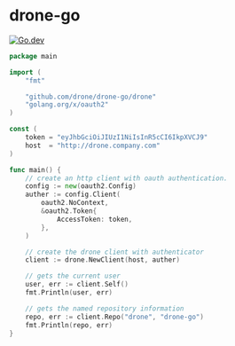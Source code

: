 # drone-go

[![Go.dev](https://pkg.go.dev/badge/github.com/drone/drone-go)](https://pkg.go.dev/github.com/drone/drone-go?tab=doc)

```Go
package main

import (
	"fmt"

	"github.com/drone/drone-go/drone"
	"golang.org/x/oauth2"
)

const (
	token = "eyJhbGciOiJIUzI1NiIsInR5cCI6IkpXVCJ9"
	host  = "http://drone.company.com"
)

func main() {
	// create an http client with oauth authentication.
	config := new(oauth2.Config)
	auther := config.Client(
		oauth2.NoContext,
		&oauth2.Token{
			AccessToken: token,
		},
	)

	// create the drone client with authenticator
	client := drone.NewClient(host, auther)

	// gets the current user
	user, err := client.Self()
	fmt.Println(user, err)

	// gets the named repository information
	repo, err := client.Repo("drone", "drone-go")
	fmt.Println(repo, err)
}
```
